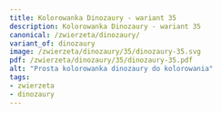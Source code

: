 ```yaml
---
title: Kolorowanka Dinozaury - wariant 35
description: Kolorowanka Dinozaury - wariant 35
canonical: /zwierzeta/dinozaury/
variant_of: dinozaury
image: /zwierzeta/dinozaury/35/dinozaury-35.svg
pdf: /zwierzeta/dinozaury/35/dinozaury-35.pdf
alt: "Prosta kolorowanka dinozaury do kolorowania"
tags:
- zwierzeta
- dinozaury
---
```

